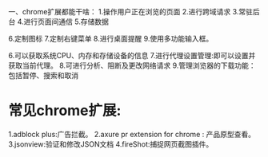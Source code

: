 一、chrome扩展都能干啥：
1.操作用户正在浏览的页面
2.进行跨域请求
3.常驻后台
4.进行页面间通信
5.存储数据

6.定制图标
7.定制右键菜单
8.进行桌面提醒
9.使用多功能输入框。

6.可以获取系统CPU、内存和存储设备的信息
7.进行代理设置管理:即可以设置并获取当前代理。
8.可进行分析、阻断及更改网络请求
9.管理浏览器的下载功能：包括暂停、搜索和取消


# 常见chrome扩展:
  1.adblock plus:广告拦截。
  2.axure pr extension for chrome : 产品原型查看。
  3.jsonview:验证和修改JSON文档
  4.fireShot:捕捉网页截图插件。
